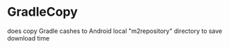 # GradleCopy
does copy Gradle cashes to Android local "m2repository" directory to save download time
